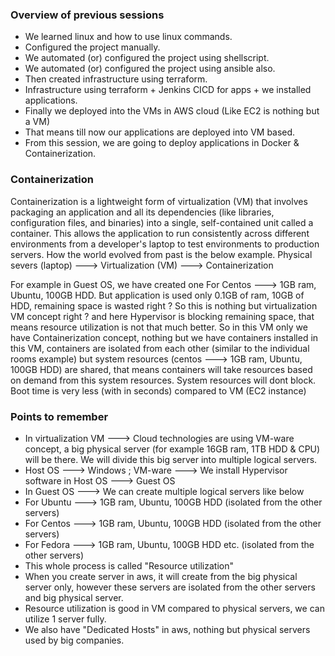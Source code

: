 ### Overview of previous sessions
- We learned linux and how to use linux commands.
- Configured the project manually.
- We automated (or) configured the project using shellscript.
- We automated (or) configured the project using ansible also.
- Then created infrastructure using terraform.
- Infrastructure using terraform + Jenkins CICD for apps + we installed applications.
- Finally we deployed into the VMs in AWS cloud (Like EC2 is nothing but a VM)
- That means till now our applications are deployed into VM based.
- From this session, we are going to deploy applications in Docker & Containerization.

### Containerization
Containerization is a lightweight form of virtualization (VM) that involves packaging an application and all its dependencies (like libraries, configuration files, and binaries) into a single, self-contained unit called a container. This allows the application to run consistently across different environments from a developer's laptop to test environments to production servers. How the world evolved from past is the below example.
Physical severs (laptop) ---> Virtualization (VM) ---> Containerization

For example in Guest OS, we have created one For Centos ---> 1GB ram, Ubuntu, 100GB HDD. But application is used only 0.1GB of ram, 10GB of HDD, remaining space is wasted right ? So this is nothing but virtualization VM concept right ? and here Hypervisor is blocking remaining space, that means resource utilization is not that much better. So in this VM only we have Containerization concept, nothing but we have containers installed in this VM, containers are isolated from each other (similar to the individual rooms example) but system resources (centos ---> 1GB ram, Ubuntu, 100GB HDD) are shared, that means containers will take resources based on demand from this system resources. System resources will dont block. Boot time is very less (with in seconds) compared to VM (EC2 instance)














### Points to remember
- In virtualization VM ---> Cloud technologies are using VM-ware concept, a big physical server (for example
  16GB ram, 1TB HDD & CPU) will be there. We will divide this big server into multiple logical servers.
- Host OS ---> Windows ; VM-ware ---> We install Hypervisor software in Host OS ---> Guest OS
- In Guest OS ---> We can create multiple logical servers like below
- For Ubuntu ---> 1GB ram, Ubuntu, 100GB HDD (isolated from the other servers)
- For Centos ---> 1GB ram, Ubuntu, 100GB HDD (isolated from the other servers)
- For Fedora ---> 1GB ram, Ubuntu, 100GB HDD etc. (isolated from the other servers)
- This whole process is called "Resource utilization"
- When you create server in aws, it will create from the big physical server only, however these servers are
  isolated from the other servers and big physical server.
- Resource utilization is good in VM compared to physical servers, we can utilize 1 server fully.
- We also have "Dedicated Hosts" in aws, nothing but physical servers used by big companies.
